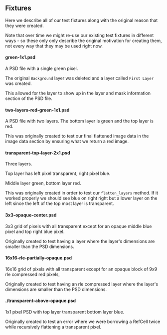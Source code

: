 ## Fixtures

Here we describe all of our test fixtures along with the original reason that they were created.

Note that over time we might re-use our existing test fixtures in different ways - so these only
only describe the original motivation for creating them, not every way that they may be used right now.

#### green-1x1.psd

A PSD file with a single green pixel.

The original `Background` layer was deleted and a layer called `First Layer` was created.

This allowed for the layer to show up in the layer and mask information section of the PSD file.

#### two-layers-red-green-1x1.psd

A PSD file with two layers. The bottom layer is green and the top layer is red.

This was originally created to test our final flattened image data in the image data section
by ensuring what we return a red image.

#### transparent-top-layer-2x1.psd

Three layers.

Top layer has left pixel transparent, right pixel blue.

Middle layer green, bottom layer red.

This was originally created in order to test our `flatten_layers` method.
If it worked properly we should see blue on right right but a lower layer on the left
since the left of the top most layer is transparent.

#### 3x3-opaque-center.psd

3x3 grid of pixels with all transparent except for an opaque middle blue pixel and top right blue pixel.

Originally created to test having a layer where the layer's dimensions are smaller than the PSD dimensions.

#### 16x16-rle-partially-opaque.psd

16x16 grid of pixels with all transparent except for an opaque block of 9x9 rle compressed red pixels,

Originally created to test having an rle compressed layer where the layer's dimensions are smaller
than the PSD dimensions.

#### ./transparent-above-opaque.psd

1x1 pixel PSD with top layer transparent bottom layer blue.

Originally created to test an error where we were borrowing a RefCell twice while recursively flattening a transparent pixel.
